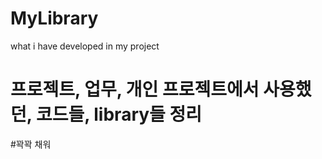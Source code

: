 # MyLibrary
what i have developed in my project

# 프로젝트, 업무, 개인 프로젝트에서 사용했던, 코드들, library들 정리

#꽉꽉 채워
